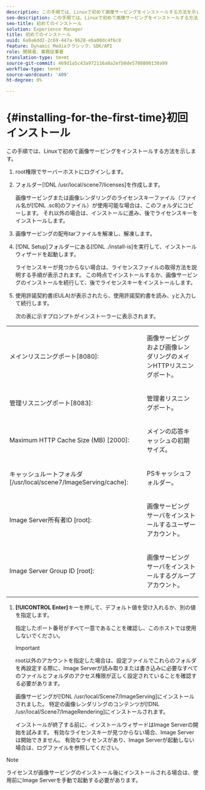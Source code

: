 ```yaml
---
description: この手順では、Linuxで初めて画像サービングをインストールする方法を示します。
seo-description: この手順では、Linuxで初めて画像サービングをインストールする方法を示します。
seo-title: 初めてのインストール
solution: Experience Manager
title: 初めてのインストール
uuid: 6a9a6dd2-2c69-447a-9628-eba08dc4f6c8
feature: Dynamic Mediaクラシック，SDK/API
role: 開発者、業務従事者
translation-type: tm+mt
source-git-commit: 469d1a5c43a972116a8a2efb0de5708800130a99
workflow-type: tm+mt
source-wordcount: '409'
ht-degree: 0%

---
```



# {#installing-for-the-first-time}初回インストール

この手順では、Linuxで初めて画像サービングをインストールする方法を示します。

1. root権限でサーバーホストにログインします。
1. フォルダー[!DNL /usr/local/scene7/licenses]を作成します。

   画像サービングまたは画像レンダリングのライセンスキーファイル（ファイル名が[!DNL .sc8]のファイル）が使用可能な場合は、このフォルダにコピーします。 それ以外の場合は、インストールに進み、後でライセンスキーをインストールします。
1. 画像サービングの配布tarファイルを解凍し、解凍します。
1. [!DNL Setup]フォルダーにある[!DNL ./install-is]を実行して、インストールウィザードを起動します。

   ライセンスキーが見つからない場合は、ライセンスファイルの取得方法を説明する手順が表示されます。 この時点でインストールするか、画像サービングのインストールを続行して、後でライセンスキーをインストールします。
1. 使用許諾契約書(EULA)が表示されたら、使用許諾契約書を読み、`y`と入力して続行します。

   次の表に示すプロンプトがインストーラーに表示されます。

<table id="table_0E7B673CAD8E4C5EB72F8283A0DDEFC8"> 
 <tbody> 
  <tr> 
   <td colname="col1"> <p><span class="codeph"> メインリスニングポート[8080]:</span> </p> </td> 
   <td colname="col2"> <p>画像サービングおよび画像レンダリングのメインHTTPリスニングポート。 </p> </td> 
  </tr> 
  <tr> 
   <td colname="col1"> <p><span class="codeph"> 管理リスニングポート[8083]:</span> </p> </td> 
   <td colname="col2"> <p>管理者リスニングポート。 </p> </td> 
  </tr> 
  <tr> 
   <td colname="col1"> <p><span class="codeph"> Maximum HTTP Cache Size (MB) [2000]:</span> </p> </td> 
   <td colname="col2"> <p>メインの応答キャッシュの初期サイズ。 </p> </td> 
  </tr> 
  <tr> 
   <td colname="col1"> <p><span class="codeph"> キャッシュルートフォルダ[/usr/local/scene7/ImageServing/cache]:</span> </p> </td> 
   <td colname="col2"> <p>PSキャッシュフォルダー。 </p> </td> 
  </tr> 
  <tr> 
   <td colname="col1"> <p><span class="codeph"> Image Server所有者ID [root]:</span> </p> </td> 
   <td colname="col2"> <p>画像サービングサーバをインストールするユーザーアカウント。 </p> </td> 
  </tr> 
  <tr> 
   <td colname="col1"> <p><span class="codeph"> Image Server Group ID [root]:</span> </p> </td> 
   <td colname="col2"> <p>画像サービングサーバをインストールするグループアカウント。 </p> </td> 
  </tr> 
 </tbody> 
</table>

1. **[!UICONTROL Enter]**&#x200B;キーを押して、デフォルト値を受け入れるか、別の値を指定します。

   指定したポート番号がすべて一意であることを確認し、このホストでは使用しないでください。

   >[!IMPORTANT]
   >
   >root以外のアカウントを指定した場合は、設定ファイルでこれらのフォルダを再設定する際に、Image Serverが読み取りまたは書き込みに必要なすべてのファイルとフォルダのアクセス権限が正しく設定されていることを確認する必要があります。
   >
   >画像サービングが[!DNL /usr/local/Scene7/ImageServing]にインストールされました。 特定の画像レンダリングのコンテンツが[!DNL /usr/local/Scene7/ImageRendering]にインストールされます。
   >
   >インストールが終了する前に、インストールウィザードはImage Serverの開始を試みます。 有効なライセンスキーが見つからない場合、Image Serverは開始できません。 有効なライセンスがあり、Image Serverが起動しない場合は、ログファイルを参照してください。

>[!NOTE]
>
>ライセンスが画像サービングのインストール後にインストールされる場合は、使用前にImage Serverを手動で起動する必要があります。
